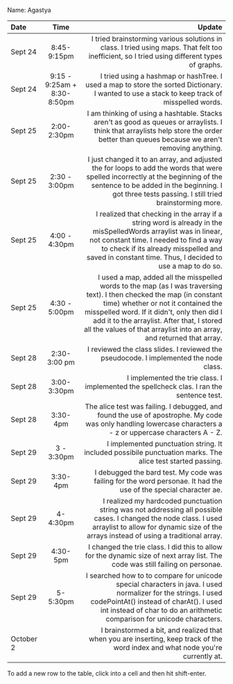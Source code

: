 Name: Agastya

| Date      |            Time             |                                                                                                                                                                                                                                                                                                                              Update |
|:----------|:---------------------------:|------------------------------------------------------------------------------------------------------------------------------------------------------------------------------------------------------------------------------------------------------------------------------------------------------------------------------------:|
| Sept 24   |         8:45-9:15pm         |                                                                                                                                                                                        I tried brainstorming various solutions in class. I tried using maps. That felt too inefficient, so I tried using different types of graphs. |
| Sept 24   | 9:15 - 9:25am + 8:30-8:50pm |                                                                                                                                                                                        I tried using a hashmap or hashTree. I used a map to store the sorted Dictionary. I wanted to use a stack to keep track of misspelled words. |
| Sept 25   |         2:00-2:30pm         |                                                                                                                                             I am thinking of using a hashtable. Stacks aren't as good as queues or arraylists. I think that arraylists help store the order better than queues because we aren't removing anything. |
| Sept 25   |        2:30 - 3:00pm        |                                                                                                I just changed it to an array, and adjusted the for loops to add the words that were spelled incorrectly at the beginning of the sentence to be added in the beginning. I got three tests passing. I still tried brainstorming more. |
| Sept 25   |        4:00 - 4:30pm        |                                                                   I realized that checking in the array if a string word is already in the misSpelledWords arraylist was in linear, not constant time. I needed to find a way to check if its already misspelled and saved in constant time. Thus, I decided to use a map to do so. |
| Sept 25   |        4:30 - 5:00pm        | I used a map, added all the misspelled words to the map (as I was traversing text). I then checked the map (in constant time) whether or not it contained the misspelled word. If it didn't, only then did I add it to the arraylist. After that, I stored all the values of that arraylist into an array, and returned that array. |
| Sept 28   |        2:30-3:00 pm         |                                                                                                                                                                                                                                               I reviewed the class slides. I reviewed the pseudocode. I implemented the node class. |
| Sept 28   |         3:00-3:30pm         |                                                                                                                                                                                                                                           I implemented the trie class. I implemented the spellcheck clas. I ran the sentence test. |
| Sept 28   |          3:30-4pm           |                                                                                                                                                                        The alice test was failing. I debugged, and found the use of apostrophe. My code was only handling lowercase characters a - z or uppercase characters A - Z. |
| Sept 29   |         3 - 3:30pm          |                                                                                                                                                                                                                          I implemented punctuation string. It included possibile punctuation marks. The alice test started passing. |
| Sept 29   |          3:30-4pm           |                                                                                                                                                                                                                    I debugged the bard test. My code was failing for the word personae. It had the use of the special character ae. |
| Sept 29   |          4-4:30pm           |                                                                                                                          I realized my hardcoded punctuation string was not addressing all possible cases. I changed the node class. I used arraylist to allow for dynamic size of the arrays instead of using a traditional array. |
| Sept 29   |          4:30-5pm           |                                                                                                                                                                                                      I changed the trie class. I did this to allow for the dynamic size of next array list. The code was still failing on personae. |
| Sept 29   |          5-5:30pm           |                                                                                                 I searched how to to compare for unicode special characters in java. I used normalizer for the strings. I used codePointAt() instead of charAt(). I used int instead of char to do an arithmetic comparison for unicode characters. |
| October 2 |                             |                                                                                                                                                                                                     I brainstormed a bit, and realized that when you are inserting, keep track of the word index and what node you're currently at. |


To add a new row to the table, click into a cell and then hit shift-enter.